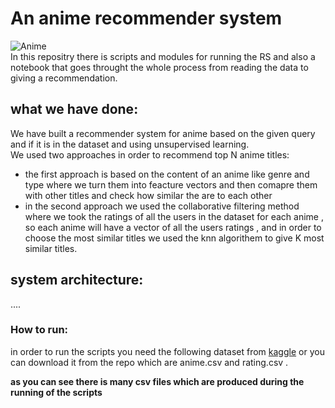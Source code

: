 # An anime recommender system 

![Anime](https://escolhasegura.com/wp-content/uploads/2019/03/Melhores-Animes-1.jpg.webp)<br>
In this repositry there is scripts and modules for running the RS and also a notebook that goes throught the whole process from reading the data to giving a recommendation.

## what we have done:

We have built a recommender system for anime based on the given query and if it is in the dataset and using unsupervised learning.<br>
We used two approaches in order to recommend top N anime titles:<br>
* the first approach is based on the content of an anime like genre and type where we turn them into feacture vectors and then comapre them with other titles and check how similar the are to each other
* in the second approach we used the collaborative filtering method where we took the ratings of all the users in the dataset for each anime , so each anime will have a vector of all the users ratings , and in order to choose the most similar titles we used the knn algorithem to give K most similar titles.

## system architecture:
 ....
 
### How to run:
in order to run the scripts you need the following dataset from [kaggle](https://www.kaggle.com/CooperUnion/anime-recommendations-database) or you can download it from the repo
which are anime.csv and rating.csv .





**as you can see there is many csv files which are produced during the running of the scripts**
